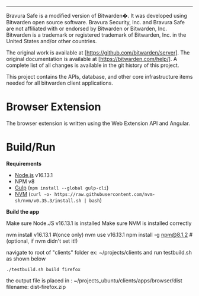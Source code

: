 ----------------------------------------------------------------

Bravura Safe is a modified version of Bitwarden�. It was developed using Bitwarden open source software. Bravura Security, Inc. and Bravura Safe are not affiliated with or endorsed by Bitwarden or Bitwarden, Inc. Bitwarden is a trademark or registered trademark of Bitwarden, Inc. in the United States and/or other countries. 

The original work is available at [https://github.com/bitwarden/server]. 
The original documentation is available at [https://bitwarden.com/help/].
A complete list of all changes is available in the git history of this project.

This project contains the APIs, database, and other core infrastructure items needed for all bitwarden client applications.


#  Browser Extension


The browser extension is written using the Web Extension API and Angular.

# Build/Run

**Requirements**

- [Node.js](https://nodejs.org) v16.13.1
- NPM v8
- [Gulp](https://gulpjs.com/) (`npm install --global gulp-cli`)
- [NVM](https://github.com/nvm-sh/nvm) (`curl -o- https://raw.githubusercontent.com/nvm-sh/nvm/v0.35.3/install.sh | bash`)

**Build the app**

Make sure Node.JS v16.13.1 is installed
Make sure NVM is installed correctly

nvm install v16.13.1 #(once only) 
nvm use v16.13.1 
npm install -g npm@8.1.2 #(optional, if nvm didn't set it!) 

navigate to root of "clients" folder ex: ~/projects/clients and run testbuild.sh as shown below

```
./testbuild.sh build firefox
```

the output file is placed in : ~/projects_ubuntu/clients/apps/browser/dist
filename: dist-firefox.zip